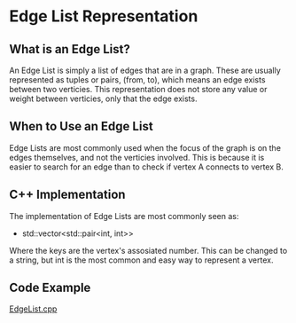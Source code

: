 # Edge List Representation
## What is an Edge List?
An Edge List is simply a list of edges that are in a graph. These are usually represented as tuples or pairs, (from, to), which means an edge exists between two verticies. This representation does not store any value or weight between verticies, only that the edge exists.
## When to Use an Edge List
Edge Lists are most commonly used when the focus of the graph is on the edges themselves, and not the verticies involved. This is because it is easier to search for an edge than to check if vertex A connects to vertex B.
## C++ Implementation
The implementation of Edge Lists are most commonly seen as:
- std::vector<std::pair<int, int>>

Where the keys are the vertex's assosiated number.
This can be changed to a string, but int is the most common and easy way to represent a vertex.
## Code Example
[EdgeList.cpp](/05-edge-list/EdgeList.cpp)